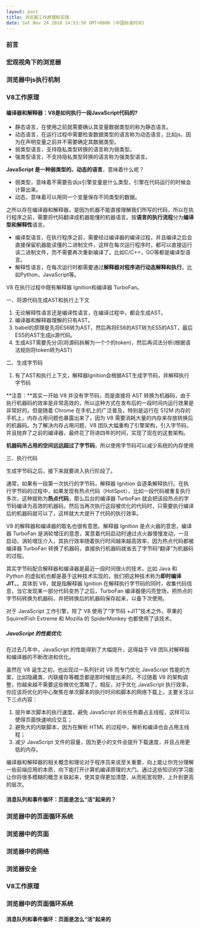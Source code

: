 ```yaml
---
layout: post
title: 浏览器工作原理和实践
date: Sat Nov 24 2018 14:53:50 GMT+0800 (中国标准时间)
---
```



### 前言
### 宏观视角下的浏览器


### 浏览器中js执行机制
### V8工作原理

#### 编译器和解释器：V8是如何执行一段JavaScript代码的?

- 静态语言，在使用之前就需要确认其变量数据类型的称为静态语言。
- 动态语言，在运行过程中需要检查数据类型的语言称为动态语言，比如js，因为在声明变量之前并不需要确定其数据类型。
- 弱类型语言，支持隐私类型转换的语言称为弱类型。
- 强类型语言，不支持隐私类型转换的语言称为强类型语言。

**JavaScript 是一种弱类型的、动态的语言**，意味着什么呢？

- 弱类型，意味着不需要告诉js引擎变量是什么类型，引擎在代码运行的时候会计算出来。
- 动态，意味着可以用同一个变量保存不同类型的数据。

之所以存在编译器和解释器，是因为机器不能直接理解我们所写的代码，所以在执行程序之前，需要将代码翻译成机器能懂的机器语言。按**语言的执行流程**分为**编译型和解释性**语言。

- 编译型语言，在执行程序之前，需要经过编译器的编译过程，并且编译之后会直接保留机器能读懂的二进制文件，这样在每次运行程序时，都可以直接运行该二进制文件，而不需要再次重新编译了。比如C/C++，GO等都是编译型语言。
- 解释性语言，在每次运行时都需要通过**解释器对程序进行动态解释和执行**。比如Python，JavaScript等。


V8 在执行过程中既有解释器 Ignition和编译器 TurboFan。

一、将源代码生成AST和执行上下文

1. 无论解释性语言还是编译性语言，在编译过程中，都会生成AST。
2. 编译器和解释器理解的只有AST。
3. babel的原理是先将ES6转为AST，然后再将ES6的AST转为ES5的AST，最后ES5的AST生成js源代码。
4. 生成AST需要先分词(将源码拆解为一个个的token)，然后再词法分析(根据语法规则将token转为AST)

二、生成字节码

1. 有了AST和执行上下文，解释器Ignition会根据AST生成字节码，并解释执行字节码
  
**注意：**其实一开始 V8 并没有字节码，而是直接将 AST 转换为机器码，由于执行机器码的效率是非常高效的，所以这种方式在发布后的一段时间内运行效果是非常好的。但是随着 Chrome 在手机上的广泛普及，特别是运行在 512M 内存的手机上，内存占用问题也暴露出来了，因为 V8 需要消耗大量的内存来存放转换后的机器码。为了解决内存占用问题，V8 团队大幅重构了引擎架构，引入字节码，并且抛弃了之前的编译器，最终花了将进四年的时间，实现了现在的这套架构。

**机器码所占用的空间远远超过了字节码**，所以使用字节码可以减少系统的内存使用

三、执行代码

生成字节码之后，接下来就要进入执行阶段了。

通常，如果有一段第一次执行的字节码，解释器 Ignition 会逐条解释执行。在执行字节码的过程中，如果发现有热点代码（HotSpot），比如一段代码被重复执行多次，这种就称为**热点代码**，那么后台的编译器 TurboFan 就会把该段热点的字节码编译为高效的机器码，然后当再次执行这段被优化的代码时，只需要执行编译后的机器码就可以了，这样就大大提升了代码的执行效率。

V8 的解释器和编译器的取名也很有意思。解释器 Ignition 是点火器的意思，编译器 TurboFan 是涡轮增压的意思，寓意着代码启动时通过点火器慢慢发动，一旦启动，涡轮增压介入，其执行效率随着执行时间越来越高效率，因为热点代码都被编译器 TurboFan 转换了机器码，直接执行机器码就省去了字节码“翻译”为机器码的过程。

其实字节码配合解释器和编译器是最近一段时间很火的技术，比如 Java 和 Python 的虚拟机也都是基于这种技术实现的，我们把这种技术称为**即时编译JIT**。。具体到 V8，就是指解释器 Ignition 在解释执行字节码的同时，收集代码信息，当它发现某一部分代码变热了之后，TurboFan 编译器便闪亮登场，把热点的字节码转换为机器码，并把转换后的机器码保存起来，以备下次使用。

对于 JavaScript 工作引擎，除了 V8 使用了“字节码 +JIT”技术之外，苹果的 SquirrelFish Extreme 和 Mozilla 的 SpiderMonkey 也都使用了该技术。

##### JavaScript 的性能优化

在过去几年中，JavaScript 的性能得到了大幅提升，这得益于 V8 团队对解释器和编译器的不断改进和优化。

虽然在 V8 诞生之初，也出现过一系列针对 V8 而专门优化 JavaScript 性能的方案，比如隐藏类、内联缓存等概念都是那时候提出来的。不过随着 V8 的架构调整，你越来越不需要这些微优化策略了，相反，对于优化 JavaScript 执行效率，你应该将优化的中心聚焦在单次脚本的执行时间和脚本的网络下载上，主要关注以下三点内容：

1. 提升单次脚本的执行速度，避免 JavaScript 的长任务霸占主线程，这样可以使得页面快速响应交互；
2. 避免大的内联脚本，因为在解析 HTML 的过程中，解析和编译也会占用主线程；
3. 减少 JavaScript 文件的容量，因为更小的文件会提升下载速度，并且占用更低的内存。

编译器和解释器的相关概念和理论对于程序员来说至关重要，向上能让你充分理解一些前端应用的本质，向下能打开计算机编译原理的大门。通过这些知识的学习能让你将很多模糊的概念关联起来，使其变得更加清楚，从而拓宽视野，上升到更高的层次。

#### 消息队列和事件循环：页面是怎么“活”起来的？

### 浏览器中的页面循环系统
### 浏览器中的页面
### 浏览器中的网络
### 浏览器安全
### V8工作原理




### 浏览器中的页面循环系统

#### 消息队列和事件循环：页面是怎么“活”起来的
